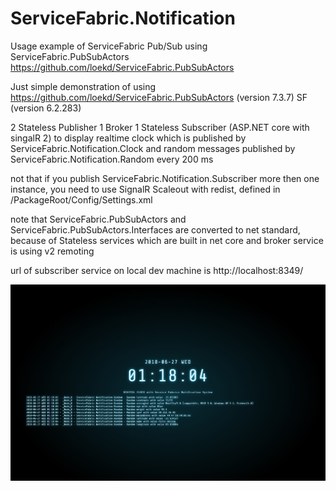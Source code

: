 # ServiceFabric.Notification
Usage example of ServiceFabric Pub/Sub using ServiceFabric.PubSubActors https://github.com/loekd/ServiceFabric.PubSubActors

Just simple demonstration of using https://github.com/loekd/ServiceFabric.PubSubActors (version 7.3.7) SF (version 6.2.283)

2 Stateless Publisher
1 Broker
1 Stateless Subscriber (ASP.NET core with singalR 2) to display realtime clock which is published by ServiceFabric.Notification.Clock and
random messages published by ServiceFabric.Notification.Random every 200 ms

not that if you publish ServiceFabric.Notification.Subscriber more then one instance, you need to use SignalR Scaleout with redist, defined in /PackageRoot/Config/Settings.xml

note that ServiceFabric.PubSubActors and ServiceFabric.PubSubActors.Interfaces are converted to net standard, because of Stateless services which are built in net core
and broker service is using v2 remoting

url of subscriber service on local dev machine is http://localhost:8349/

![alt text](https://github.com/danijel-peric/ServiceFabric.Notification/blob/master/index.jpg)
